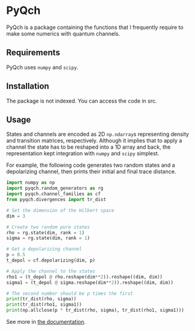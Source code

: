 # PyQch

PyQch is a package containing the functions that I frequently require to make some numerics with quantum channels.

## Requirements

PyQch uses `numpy` and `scipy`.

## Installation

The package is not indexed. You can access the code in src.

## Usage

States and channels are encoded as 2D `np.ndarray`s representing density and transition matrices, respectively.
Although it implies that to apply a channel the state has to be reshaped into a 1D array and back, the representation kept integration with `numpy` and `scipy` simplest. 

For example, the following code generates two random states and a depolarizing channel, then prints their initial and final trace distance.

```python
import numpy as np
import pyqch.random_generators as rg
import pyqch.channel_families as cf
from pyqch.divergences import tr_dist

# Set the dimension of the Hilbert space
dim = 3

# Create two random pure states
rho = rg.state(dim, rank = 1)
sigma = rg.state(dim, rank = 1)

# Get a depolarizing channel
p = 0.5
t_depol = cf.depolarizing(dim, p)

# Apply the channel to the states
rho1 = (t_depol @ rho.reshape(dim**2)).reshape((dim, dim))
sigma1 = (t_depol @ sigma.reshape(dim**2)).reshape((dim, dim))

# The second number should be p times the first
print(tr_dist(rho, sigma))
print(tr_dist(rho1, sigma1))
print(np.allclose(p * tr_dist(rho, sigma), tr_dist(rho1, sigma1)))
```

See more in [the documentation](https://RubenIbarrondo.github.io/quantum_channels/).



